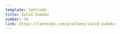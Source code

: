 ```yaml
---
template: leetcode
title: Valid Sudoku
number: 36
link: https://leetcode.com/problems/valid-sudoku
---
```

